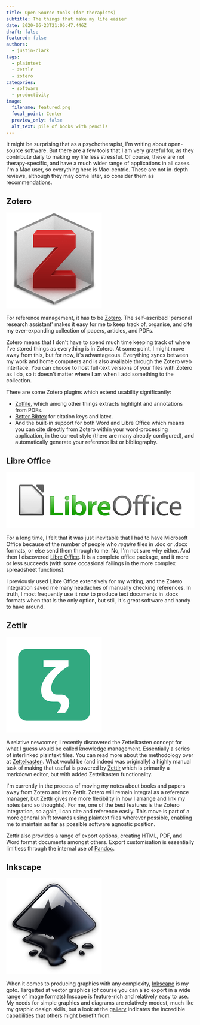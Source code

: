 ```yaml
---
title: Open Source tools (for therapists)
subtitle: The things that make my life easier
date: 2020-06-23T21:06:47.446Z
draft: false
featured: false
authors:
  - justin-clark
tags:
  - plaintext
  - zettlr
  - zotero
categories:
  - software
  - productivity
image:
  filename: featured.png
  focal_point: Center
  preview_only: false
  alt_text: pile of books with pencils
---
```

It might be surprising that as a psychotherapist, I'm writing about open-source software.  But there are a few tools that I am very grateful for, as they contribute daily to making my life less stressful.  Of course, these are not therapy-specific, and have a much wider range of applications in all cases.  I'm a Mac user, so everything here is Mac-centric.  These are not in-depth reviews, although they may come later, so consider them as recommendations.

## Zotero

![Zotero logo](zotero_256x256.png)

For reference management, it has to be [Zotero](https://www.zotero.org).  The self-ascribed 'personal research assistant' makes it easy for me to keep track of, organise, and cite my ever-expanding collection of papers, articles, and PDFs.

Zotero means that I don't have to spend much time keeping track of where I've stored things as everything is in Zotero.  At some point, I might move away from this, but for now, it's advantageous.  Everything syncs between my work and home computers and is also available through the Zotero web interface.  You can choose to host full-text versions of your files with Zotero as I do, so it doesn't matter where I am when I add something to the collection.

There are some Zotero plugins which extend usability significantly:

* [Zotfile](http://zotfile.com), which among other things extracts highlight and annotations from PDFs.
* [Better Bibtex](https://github.com/retorquere/zotero-better-bibtex) for citation keys and latex.
* And the built-in support for both Word and Libre Office which means you can cite directly from Zotero within your word-processing application, in the correct style (there are many already configured), and automatically generate your reference list or bibliography.

## Libre Office

![Libre Office logo](libreoffice_logo_256x861.png)

For a long time, I felt that it was just inevitable that I had to have Microsoft Office because of the number of people who *require* files in .doc or .docx formats, or else send them through to me.  No, I'm not sure why either.  And then I discovered [Libre Office](https://www.libreoffice.org).  It is a complete office package, and it more or less succeeds (with some occasional failings in the more complex spreadsheet functions).

I previously used Libre Office extensively for my writing, and the Zotero integration saved me many headaches of manually checking references.  In truth, I most frequently use it now to produce text documents in .docx formats when that is the only option, but still, it's great software and handy to have around.

## Zettlr

![Zettlr logo](zettlr_logo_256x256.png)

A relative newcomer, I recently discovered the Zettelkasten concept for what I guess would be called knowledge management. Essentially a series of interlinked plaintext files.  You can read more about the methodology over at [Zettelkasten](https://zettelkasten.de).  What would be (and indeed was originally) a highly manual task of making that useful is powered by [Zettlr](https://zettlr.com) which is primarily a markdown editor, but with added Zettelkasten functionality.

I'm currently in the process of moving my notes about books and papers away from Zotero and into Zettlr.  Zotero will remain integral as a reference manager, but Zettlr gives me more flexibility in how I arrange and link my notes (and so thoughts).  For me, one of the best features is the Zotero integration, so again, I can cite and reference easily.  This move is part of a more general shift towards using plaintext files wherever possible, enabling me to maintain as far as possible software agnostic position.

Zettlr also provides a range of export options, creating HTML, PDF, and Word format documents amongst others.  Export customisation is essentially limitless through the internal use of [Pandoc](https://pandoc.org).

## Inkscape

![Inkscape logo](inkscape_logo_256x256.png)

When it comes to producing graphics with any complexity, [Inkscape](https://inkscape.org) is my goto.  Targetted at vector graphics (of course you can also export in a wide range of image formats) Inscape is feature-rich and relatively easy to use.  My needs for simple graphics and diagrams are relatively modest, much like my graphic design skills, but a look at the [gallery](https://inkscape.org/gallery/) indicates the incredible capabilities that others might benefit from.